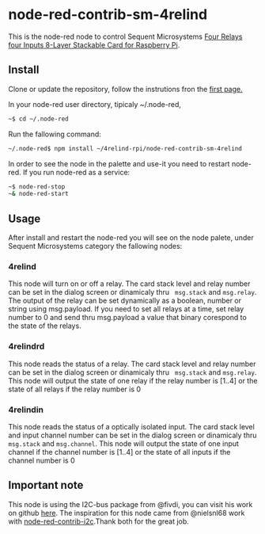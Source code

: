 # node-red-contrib-sm-4relind

This is the node-red node to control Sequent Microsystems [Four Relays four Inputs 8-Layer Stackable Card for Raspberry Pi](https://sequentmicrosystems.com/collections/all-io-cards/products/raspberry-pi-relays-heavy-duty-hat).

## Install

Clone or update the repository, follow the instrutions fron the [first page.](https://github.com/SequentMicrosystems/4relind-rpi)

In your node-red user directory, tipicaly ~/.node-red,

```bash
~$ cd ~/.node-red
```

Run the fallowing command:

```bash
~/.node-red$ npm install ~/4relind-rpi/node-red-contrib-sm-4relind
```

In order to see the node in the palette and use-it you need to restart node-red. If you run node-red as a service:
 ```bash
 ~$ node-red-stop
 ~& node-red-start
 ```

## Usage

After install and restart the node-red you will see on the node palete, under Sequent Microsystems category the fallowing nodes:

### 4relind
This node will turn on or off a relay. 
The card stack level and relay number can be set in the dialog screen or dinamicaly thru ``` msg.stack``` and ``` msg.relay ```. 
The output of the relay can be set dynamically as a boolean, number or string using msg.payload.
If you need to set all relays at a time, set relay number to 0 and send thru msg.payload a value that binary corespond to the state of the relays. 

### 4relindrd
This node reads the status of a relay.
The card stack level and relay number can be set in the dialog screen or dinamicaly thru ``` msg.stack``` and ``` msg.relay ```.
This node will output the state of one relay if the relay number is [1..4] or the state of all relays if the relay number is 0

### 4relindin
This node reads the status of a optically isolated input.
The card stack level and input channel number can be set in the dialog screen or dinamicaly thru ``` msg.stack``` and ``` msg.channel ```.
This node will output the state of one input channel if the channel number is [1..4] or the state of all inputs if the channel number is 0

## Important note

This node is using the I2C-bus package from @fivdi, you can visit his work on github [here](https://github.com/fivdi/i2c-bus). 
The inspiration for this node came from @nielsnl68 work with [node-red-contrib-i2c](https://github.com/nielsnl68/node-red-contrib-i2c).Thank both for the great job.
